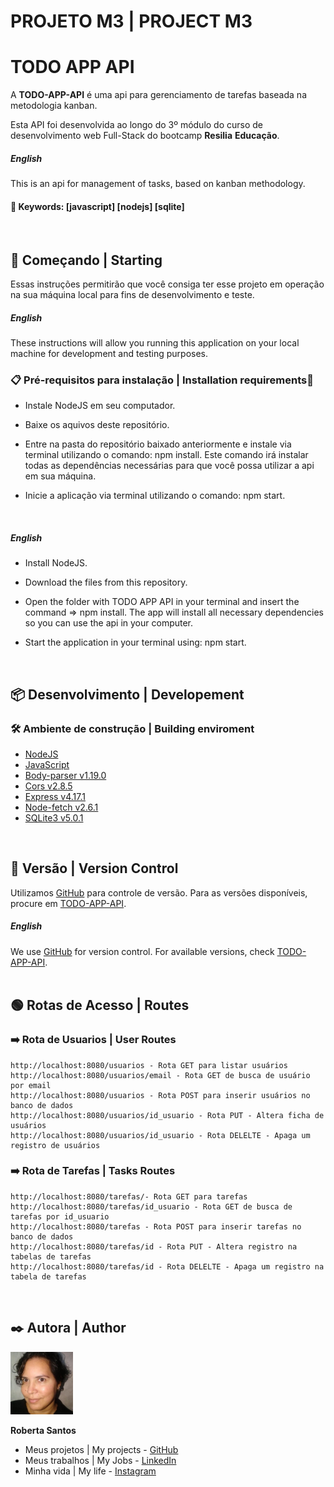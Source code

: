 # PROJETO M3 | PROJECT M3

# TODO APP API

A **TODO-APP-API** é uma api para gerenciamento de tarefas baseada na metodologia kanban.

Esta API foi desenvolvida ao longo do 3º módulo do curso de desenvolvimento web Full-Stack do bootcamp **Resilia** **Educação**.
<br>

#####  English
This is an api for management of tasks, based on kanban methodology.
<br>

#### 🔑 Keywords: [javascript] [nodejs] [sqlite]
<br>

## 🚀 Começando | Starting

Essas instruções permitirão que você consiga ter esse projeto em operação na sua máquina local para fins de desenvolvimento e teste.
<br>

#####  English 

These instructions will allow you running this application on your local machine for development and testing purposes.
<br>

### 📋 Pré-requisitos para instalação | Installation requirements🔧

* Instale NodeJS em seu computador.
* Baixe os aquivos deste repositório.
* Entre na pasta do repositório baixado anteriormente e instale via terminal utilizando o comando: npm install.
    Este comando irá instalar todas as dependências necessárias para que você possa utilizar a api em sua máquina.

 * Inicie a aplicação via terminal utilizando o comando: npm start.
<br>

#####  English 
* Install NodeJS.
* Download the files from this repository.
* Open the folder with TODO APP API in your terminal and insert the command => npm install.
    The app will install all necessary dependencies so you can use the api in your computer.

 * Start the application in your terminal using: npm start.
<br>

## 📦 Desenvolvimento | Developement

### 🛠️ Ambiente de construção | Building enviroment

* [NodeJS](https://nodejs.org/pt-br/docs/)
* [JavaScript](https://developer.mozilla.org/pt-BR/docs/Web/JavaScript) 
* [Body-parser v1.19.0](https://www.npmjs.com/package/body-parser) 
* [Cors v2.8.5](https://www.npmjs.com/package/cors) 
* [Express v4.17.1](https://expressjs.com/pt-br/api.html) 
* [Node-fetch v2.6.1](https://www.npmjs.com/package/node-fetch)
* [SQLite3 v5.0.1](https://www.sqlite.org/index.html)
<br>


## 📌 Versão | Version Control

Utilizamos [GitHub](https://github.com/) para controle de versão. Para as versões disponíveis, procure em [TODO-APP-API](https://github.com/LaDespistada1981/todo_app_api).
<br>

#####  English 
We use [GitHub](https://github.com/) for version control.
For available versions, check [TODO-APP-API](https://github.com/LaDespistada1981/todo_app_api).
<br><br>

## 🟢 Rotas de Acesso | Routes

### ➡️ Rota de Usuarios | User Routes
    http://localhost:8080/usuarios - Rota GET para listar usuários
    http://localhost:8080/usuarios/email - Rota GET de busca de usuário por email
    http://localhost:8080/usuarios - Rota POST para inserir usuários no banco de dados
    http://localhost:8080/usuarios/id_usuario - Rota PUT - Altera ficha de usuários
    http://localhost:8080/usuarios/id_usuario - Rota DELELTE - Apaga um registro de usuários

### ➡️ Rota de Tarefas | Tasks Routes
    http://localhost:8080/tarefas/- Rota GET para tarefas
    http://localhost:8080/tarefas/id_usuario - Rota GET de busca de tarefas por id_usuario
    http://localhost:8080/tarefas - Rota POST para inserir tarefas no banco de dados
    http://localhost:8080/tarefas/id - Rota PUT - Altera registro na tabelas de tarefas
    http://localhost:8080/tarefas/id - Rota DELELTE - Apaga um registro na tabela de tarefas
<br>

## ✒️ Autora | Author

<img src="./img_readme/roberta.jpg" width="100" height="100">

**Roberta Santos**
- Meus projetos | My projects - [GitHub](https://github.com/LaDespistada1981)
- Meus trabalhos | My Jobs - [LinkedIn](https://www.linkedin.com/in/santosroberta)
- Minha vida | My life - [Instagram](https://www.instagram.com/ladespistada/)
<br>